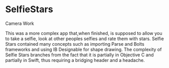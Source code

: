 # SelfieStars
Camera Work 

This was a more complex app that,when finished, is supposed to allow you to take a selfie, look at other peoples selfies and rate them with stars. 
Selfie Stars contained many concepts such as importing Parse and Bolts frameworks and using IB Designable for shape drawing. 
The complexity of Selfie Stars branches from the fact that it is partially in Objective C and partially in Swift, thus requiring a bridging header and a headache.
